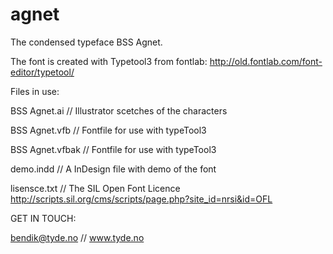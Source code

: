 # agnet
The condensed typeface BSS Agnet.

The font is created with Typetool3 from fontlab:
http://old.fontlab.com/font-editor/typetool/

Files in use:

BSS Agnet.ai     // Illustrator scetches of the characters

BSS Agnet.vfb    // Fontfile for use with typeTool3

BSS Agnet.vfbak  // Fontfile for use with typeTool3

demo.indd        // A InDesign file with demo of the font

lisensce.txt     // The SIL Open Font Licence http://scripts.sil.org/cms/scripts/page.php?site_id=nrsi&id=OFL


GET IN TOUCH:

bendik@tyde.no // www.tyde.no
